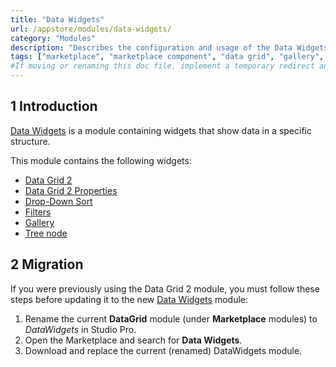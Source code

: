 ```yaml
---
title: "Data Widgets"
url: /appstore/modules/data-widgets/
category: "Modules"
description: "Describes the configuration and usage of the Data Widgets module, which is available in the Mendix Marketplace."
tags: ["marketplace", "marketplace component", "data grid", "gallery", "tree node", "platform support"]
#If moving or renaming this doc file, implement a temporary redirect and let the respective team know they should update the URL in the product. See Mapping to Products for more details.
---
```


## 1 Introduction

[Data Widgets](https://marketplace.mendix.com/link/component/116540) is a module containing  widgets that show data in a specific structure.

This module contains the following widgets:

* [Data Grid 2](/appstore/modules/data-grid-2/)
* [Data Grid 2 Properties](/appstore/modules/data-grid-2-properties/)
* [Drop-Down Sort](/appstore/modules/gallery/#dropdown)
* [Filters](/appstore/modules/data-grid-2/#filters)
* [Gallery](/appstore/modules/gallery/)
* [Tree node](/appstore/modules/tree-node/)

## 2 Migration

If you were previously using the Data Grid 2 module, you must follow these steps before updating it to the new [Data Widgets](https://marketplace.mendix.com/link/component/116540) module:

1. Rename the current **DataGrid** module (under **Marketplace** modules) to *DataWidgets* in Studio Pro.
1. Open the Marketplace and search for **Data Widgets**.
1. Download and replace the current (renamed) DataWidgets module.
